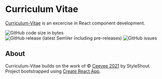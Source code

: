Curriculum Vitae
================

[Curriculum-Vitae](https://coreybailey07.github.io/curriculum-vitae) is an excercise in React component development.

![GitHub code size in bytes](https://img.shields.io/github/languages/code-size/coreybailey07/curriculum-vitae)
![GitHub release (latest SemVer including pre-releases)](https://img.shields.io/github/v/release/coreybailey07/curriculum-vitae?include_prereleases)
![GitHub issues](https://img.shields.io/github/issues/coreybailey07/curriculum-vitae)

## About

Curriculum-Vitae builds on the work of © [Ceevee 2021](LICENSE.txt) by StyleShout. Project bootstrapped using [Create React App](https://github.com/facebook/create-react-app).
